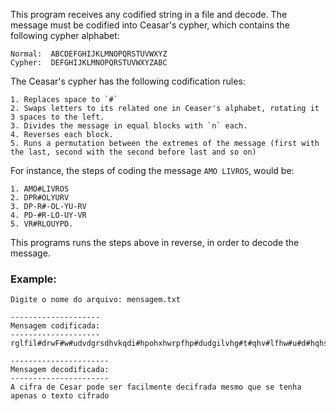 This program receives any codified string in a file and decode. The message must be codified into Ceasar's cypher, which contains the following cypher alphabet:

```
Normal:  ABCDEFGHIJKLMNOPQRSTUVWXYZ
Cypher:  DEFGHIJKLMNOPQRSTUVWXYZABC
```
The Ceasar's cypher has the following codification rules:

```
1. Replaces space to `#`
2. Swaps letters to its related one in Ceaser's alphabet, rotating it 3 spaces to the left.
3. Divides the message in equal blocks with `n` each.
4. Reverses each block.
5. Runs a permutation between the extremes of the message (first with the last, second with the second before last and so on)

```
For instance, the steps of coding the message `AMO LIVROS`, would be:

```
1. AMO#LIVROS
2. DPR#OLYURV
3. DP-R#-OL-YU-RV
4. PD-#R-LO-UY-VR
5. VR#RLOUYPD.
```
This programs runs the steps above in reverse, in order to decode the message. 

### Example:

```
Digite o nome do arquivo: mensagem.txt

--------------------
Mensagem codificada:
--------------------
rglfil#drwF#w#udvdgrsdhvkqdi#hpohxhwrpfhp#dudgilvhg#t#qhv#lfhw#u#d#hqhs#r#vhahhgf#uidu#D

----------------------
Mensagem decodificada:
----------------------
A cifra de Cesar pode ser facilmente decifrada mesmo que se tenha apenas o texto cifrado

```
